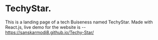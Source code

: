 # TechyStar.

This is a landing page of a tech Buiseness named TechyStar. Made with React.js, live demo for the website is -- https://sanskarmodi8.github.io/Techy-Star/
